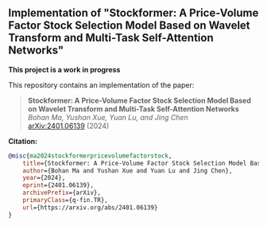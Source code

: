 ## Implementation of "Stockformer: A Price-Volume Factor Stock Selection Model Based on Wavelet Transform and Multi-Task Self-Attention Networks"
**This project is a work in progress**

This repository contains an implementation of the paper:

> **Stockformer: A Price-Volume Factor Stock Selection Model Based on Wavelet Transform and Multi-Task Self-Attention Networks**  
> *Bohan Ma, Yushan Xue, Yuan Lu, and Jing Chen*  
> [arXiv:2401.06139](https://arxiv.org/abs/2401.06139) (2024)

**Citation:**

```bibtex
@misc{ma2024stockformerpricevolumefactorstock,
    title={Stockformer: A Price-Volume Factor Stock Selection Model Based on Wavelet Transform and Multi-Task Self-Attention Networks},
    author={Bohan Ma and Yushan Xue and Yuan Lu and Jing Chen},
    year={2024},
    eprint={2401.06139},
    archivePrefix={arXiv},
    primaryClass={q-fin.TR},
    url={https://arxiv.org/abs/2401.06139}
}
```
